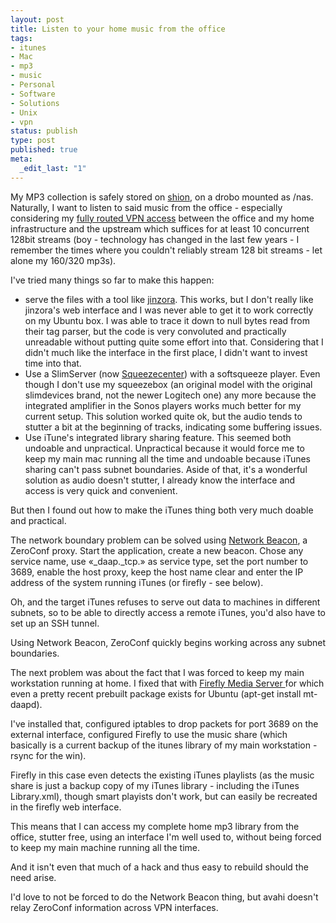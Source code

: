 ```yaml
---
layout: post
title: Listen to your home music from the office
tags:
- itunes
- Mac
- mp3
- music
- Personal
- Software
- Solutions
- Unix
- vpn
status: publish
type: post
published: true
meta:
  _edit_last: "1"
---
```

My MP3 collection is safely stored on <a href="/2006/07/computers-under-my-command-issue-1-shion/">shion</a>, on a drobo mounted as /nas. Naturally, I want to listen to said music from the office - especially considering my <a href="/2005/05/lots-of-fun-with-openvpn/">fully routed VPN access</a> between the office and my home infrastructure and the upstream which suffices for at least 10 concurrent 128bit streams (boy - technology has changed in the last few years - I remember the times where you couldn't reliably stream 128 bit streams - let alone my 160/320 mp3s).

I've tried many things so far to make this happen:
<ul>
	<li>serve the files with a tool like <a href="http://www.jinzora.org">jinzora</a>. This works, but I don't really like jinzora's web interface and I was never able to get it to work correctly on my Ubuntu box. I was able to trace it down to null bytes read from their tag parser, but the code is very convoluted and practically unreadable without putting quite some effort into that. Considering that I didn't much like the interface in the first place, I didn't want to invest time into that.</li>
	<li>Use a SlimServer (now <a href="http://www.slimdevices.com/pi_features.html">Squeezecenter</a>) with a softsqueeze player. Even though I don't use my squeezebox (an original model with the original slimdevices brand, not the newer Logitech one) any more because the integrated amplifier in the Sonos players works much better for my current setup. This solution worked quite ok, but the audio tends to stutter a bit at the beginning of tracks, indicating some buffering issues.</li>
	<li>Use iTune's integrated library sharing feature. This seemed both undoable and unpractical. Unpractical because it would force me to keep my main mac running all the time and undoable because iTunes sharing can't pass subnet boundaries. Aside of that, it's a wonderful solution as audio doesn't stutter, I already know the interface and access is very quick and convenient.</li>
</ul>
But then I found out how to make the iTunes thing both very much doable and practical.

The network boundary problem can be solved using <a href="http://www.chaoticsoftware.com/ProductPages/NetworkBeacon.html">Network Beacon</a>, a ZeroConf proxy. Start the application, create a new beacon. Chose any service name, use «_daap._tcp.» as service type, set the port number to 3689, enable the host proxy, keep the host name clear and enter the IP address of the system running iTunes (or firefly - see below).

Oh, and the target iTunes refuses to serve out data to machines in different subnets, so to be able to directly access a remote iTunes, you'd also have to set up an SSH tunnel.

Using Network Beacon, ZeroConf quickly begins working across any subnet boundaries.

The next problem was about the fact that I was forced to keep my main workstation running at home. I fixed that with <a href="http://www.fireflymediaserver.org/">Firefly Media Server </a>for which even a pretty recent prebuilt package exists for Ubuntu (apt-get install mt-daapd).

I've installed that, configured iptables to drop packets for port 3689 on the external interface, configured Firefly to use the music share (which basically is a current backup of the itunes library of my main workstation - rsync for the win).

Firefly in this case even detects the existing iTunes playlists (as the music share is just a backup copy of my iTunes library - including the iTunes Library.xml), though smart playists don't work, but can easily be recreated in the firefly web interface.

This means that I can access my complete home mp3 library from the office, stutter free, using an interface I'm well used to, without being forced to keep my main machine running all the time.

And it isn't even that much of a hack and thus easy to rebuild should the need arise.

I'd love to not be forced to do the Network Beacon thing, but avahi doesn't relay ZeroConf information across VPN interfaces.
